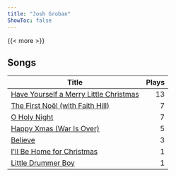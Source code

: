 ```yaml
---
title: "Josh Groban"
ShowToc: false
---
```


{{< more >}}

## Songs
Title | Plays 
----- | -----: 
[Have Yourself a Merry Little Christmas](/songs/have-yourself-a-merry-little-christmas) | 13
[The First Noël (with Faith Hill)](/songs/the-first-noel-with-faith-hill) | 7
[O Holy Night](/songs/o-holy-night) | 7
[Happy Xmas (War Is Over)](/songs/happy-xmas-war-is-over) | 5
[Believe](/songs/believe) | 3
[I'll Be Home for Christmas](/songs/ill-be-home-for-christmas) | 1
[Little Drummer Boy](/songs/little-drummer-boy) | 1

